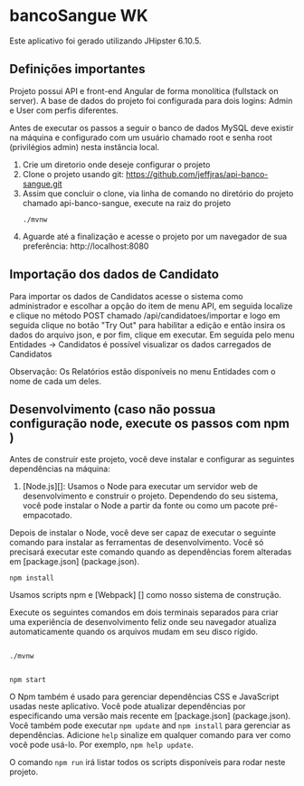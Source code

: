 # bancoSangue WK

Este aplicativo foi gerado utilizando JHipster 6.10.5.

## Definições importantes

Projeto possui API e front-end Angular de forma monolítica (fullstack on server).
A base de dados do projeto foi configurada para dois logins: Admin e User com perfis diferentes.

Antes de executar os passos a seguir o banco de dados MySQL deve existir na máquina e configurado com um usuário chamado root e senha root (privilégios admin) nesta instância local.

1. Crie um diretorio onde deseje configurar o projeto
2. Clone o projeto usando git:
   https://github.com/jeffjras/api-banco-sangue.git
3. Assim que concluir o clone, via linha de comando no diretório do projeto chamado api-banco-sangue, execute na raiz do projeto
   ```
   ./mvnw
   ```
4. Aguarde até a finalização e acesse o projeto por um navegador de sua preferência:
   http://localhost:8080
   
## Importação dos dados de Candidato

Para importar os dados de Candidatos acesse o sistema como administrador e escolhar a opção do item de menu API, em seguida localize e clique no método POST chamado /api/candidatoes/importar e logo em seguida clique no botão "Try Out" para habilitar a edição e então insira os dados do arquivo json, e por fim, clique em executar. Em seguida pelo menu Entidades -> Candidatos é possível visualizar os dados carregados de Candidatos 

Observação: Os Relatórios estão disponíveis no menu Entidades com o nome de cada um deles.   

## Desenvolvimento (caso não possua configuração node, execute os passos com npm )

Antes de construir este projeto, você deve instalar e configurar as seguintes dependências na máquina:

1. [Node.js][]: Usamos o Node para executar um servidor web de desenvolvimento e construir o projeto.
   Dependendo do seu sistema, você pode instalar o Node a partir da fonte ou como um pacote pré-empacotado.

Depois de instalar o Node, você deve ser capaz de executar o seguinte comando para instalar as ferramentas de desenvolvimento.
Você só precisará executar este comando quando as dependências forem alteradas em [package.json] (package.json).

```
npm install
```

Usamos scripts npm e [Webpack] [] como nosso sistema de construção.

Execute os seguintes comandos em dois terminais separados para criar uma experiência de desenvolvimento feliz onde seu navegador
atualiza automaticamente quando os arquivos mudam em seu disco rígido.
```

./mvnw


npm start
```

O Npm também é usado para gerenciar dependências CSS e JavaScript usadas neste aplicativo. Você pode atualizar dependências por
especificando uma versão mais recente em [package.json] (package.json). Você também pode executar `npm update` and `npm install` para gerenciar as dependências.
Adicione `help` sinalize em qualquer comando para ver como você pode usá-lo. Por exemplo, `npm help update`.

O comando `npm run` irá listar todos os scripts disponíveis para rodar neste projeto.


